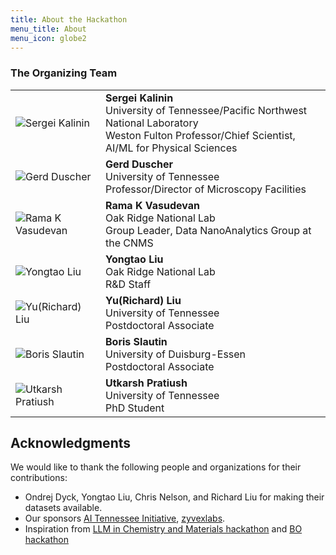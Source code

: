 ```yaml
---
title: About the Hackathon
menu_title: About
menu_icon: globe2
---
```


### The Organizing Team

<table class="team-list">
    <tr>
        <td>
            <img alt="Sergei Kalinin" src="">
        </td>
        <td>
            <strong>Sergei Kalinin</strong>
            <span class="profile-links">
                <a title="Website" href=""><i class="bi bi-globe2"></i></a>
                <a title="GitHub" href=""><i class="bi bi-github"></i></a>
                <a title="Twitter" href=""><i class="bi bi-twitter"></i></a>
            </span>
            <br>University of Tennessee/Pacific Northwest National Laboratory
            <br>Weston Fulton Professor/Chief Scientist, AI/ML for Physical Sciences
        </td>
    </tr>
    <tr>
        <td>
            <img alt="Gerd Duscher" src="">
        </td>
        <td>
            <strong>Gerd Duscher</strong>
             <span class="profile-links">
                <a title="Website" href=""><i class="bi bi-globe2"></i></a>
                <a title="GitHub" href=""><i class="bi bi-github"></i></a>
                <a title="Twitter" href=""><i class="bi bi-twitter"></i></a>
            </span>
            <br>University of Tennessee
            <br>Professor/Director of Microscopy Facilities
        </td>
    </tr>
    <tr>
        <td>
            <img alt="Rama K Vasudevan" src="">
        </td>
        <td>
            <strong>Rama K Vasudevan</strong>
            <span class="profile-links">
                <a title="Website" href=""><i class="bi bi-globe2"></i></a>
                <a title="GitHub" href=""><i class="bi bi-github"></i></a>
                <a title="Twitter" href=""><i class="bi bi-twitter"></i></a>
            </span>
            <br>Oak Ridge National Lab
            <br>Group Leader, Data NanoAnalytics Group at the CNMS
        </td>
    </tr>
    <tr>
        <td>
            <img alt="Yongtao Liu" src="">
        </td>
        <td>
            <strong>Yongtao Liu</strong>
            <span class="profile-links">
                <a title="GitHub" href=""><i class="bi bi-github"></i></a>
                <a title="Twitter" href=""><i class="bi bi-twitter"></i></a>
            </span>
            <br>Oak Ridge National Lab
            <br>R&D Staff
        </td>
    </tr>
    <tr>
        <td>
            <img alt="Yu(Richard) Liu" src="">
        </td>
        <td>
            <strong>Yu(Richard) Liu</strong>
            <span class="profile-links">
                <a title="Website" href=""><i class="bi bi-globe2"></i></a>
                <a title="GitHub" href=""><i class="bi bi-github"></i></a>
                <a title="Twitter" href=""><i class="bi bi-twitter"></i></a>
            </span>
            <br>University of Tennessee
            <br>Postdoctoral Associate
        </td>
    </tr>
    <tr>
        <td>
            <img alt="Boris Slautin" src="">
        </td>
        <td>
            <strong>Boris Slautin</strong>
            <span class="profile-links">
                <a title="GitHub" href=""><i class="bi bi-github"></i></a>
                <a title="Twitter" href=""><i class="bi bi-twitter"></i></a>
            </span>
            <br>University of Duisburg-Essen
            <br>Postdoctoral Associate
        </td>
    </tr>
    <tr>
        <td>
            <img alt="Utkarsh Pratiush" src="">
        </td>
        <td>
            <strong>Utkarsh Pratiush</strong>
            <span class="profile-links">
                <a title="GitHub" href=""><i class="bi bi-github"></i></a>
                <a title="Twitter" href=""><i class="bi bi-twitter"></i></a>
            </span>
            <br>University of Tennessee
            <br>PhD Student
        </td>
    </tr>

</table>

## Acknowledgments

We would like to thank the following people and organizations for their contributions:

- Ondrej Dyck, Yongtao Liu, Chris Nelson, and Richard Liu for making their datasets available.
- Our sponsors [AI Tennessee Initiative](https://research.utk.edu/oried/research-innovation-initiatives/ai-tennessee-initiative/), [zyvexlabs](https://www.zyvexlabs.com/).
- Inspiration from [LLM in Chemistry and Materials hackathon](https://materials-data-facility.github.io/llm-hackathon/registration/) and [BO hackathon](https://ac-bo-hackathon.github.io/)

